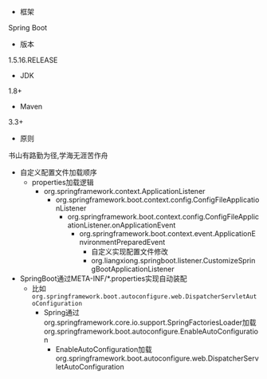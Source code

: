 - 框架

Spring Boot

- 版本

1.5.16.RELEASE

- JDK

1.8+

- Maven

3.3+

- 原则

书山有路勤为径,学海无涯苦作舟

- 自定义配置文件加载顺序
  - properties加载逻辑
    - org.springframework.context.ApplicationListener
      - org.springframework.boot.context.config.ConfigFileApplicationListener
        - org.springframework.boot.context.config.ConfigFileApplicationListener.onApplicationEvent
          - org.springframework.boot.context.event.ApplicationEnvironmentPreparedEvent
            - 自定义实现配置文件修改
            - org.liangxiong.springboot.listener.CustomizeSpringBootApplicationListener
- SpringBoot通过META-INF/*.properties实现自动装配
    - 比如`org.springframework.boot.autoconfigure.web.DispatcherServletAutoConfiguration`
        - Spring通过org.springframework.core.io.support.SpringFactoriesLoader加载org.springframework.boot.autoconfigure.EnableAutoConfiguration
            - EnableAutoConfiguration加载org.springframework.boot.autoconfigure.web.DispatcherServletAutoConfiguration
